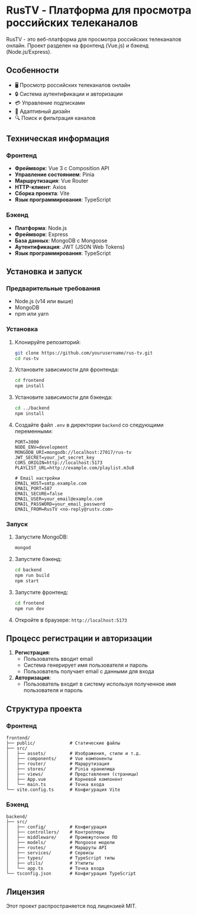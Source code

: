 # RusTV - Платформа для просмотра российских телеканалов

RusTV - это веб-платформа для просмотра российских телеканалов онлайн. Проект разделен на фронтенд (Vue.js) и бэкенд (Node.js/Express).

## Особенности

- 🖥️ Просмотр российских телеканалов онлайн
- 🔒 Система аутентификации и авторизации
- 💳 Управление подписками
- 📱 Адаптивный дизайн
- 🔍 Поиск и фильтрация каналов

## Техническая информация

### Фронтенд

- **Фреймворк**: Vue 3 с Composition API
- **Управление состоянием**: Pinia
- **Маршрутизация**: Vue Router
- **HTTP-клиент**: Axios
- **Сборка проекта**: Vite
- **Язык программирования**: TypeScript

### Бэкенд

- **Платформа**: Node.js
- **Фреймворк**: Express
- **База данных**: MongoDB с Mongoose
- **Аутентификация**: JWT (JSON Web Tokens)
- **Язык программирования**: TypeScript

## Установка и запуск

### Предварительные требования

- Node.js (v14 или выше)
- MongoDB
- npm или yarn

### Установка

1. Клонируйте репозиторий:

   ```bash
   git clone https://github.com/yourusername/rus-tv.git
   cd rus-tv
   ```

2. Установите зависимости для фронтенда:

   ```bash
   cd frontend
   npm install
   ```

3. Установите зависимости для бэкенда:

   ```bash
   cd ../backend
   npm install
   ```

4. Создайте файл `.env` в директории `backend` со следующими переменными:

   ```
   PORT=3000
   NODE_ENV=development
   MONGODB_URI=mongodb://localhost:27017/rus-tv
   JWT_SECRET=your_jwt_secret_key
   CORS_ORIGIN=http://localhost:5173
   PLAYLIST_URL=http://example.com/playlist.m3u8

   # Email настройки
   EMAIL_HOST=smtp.example.com
   EMAIL_PORT=587
   EMAIL_SECURE=false
   EMAIL_USER=your_email@example.com
   EMAIL_PASSWORD=your_email_password
   EMAIL_FROM=RusTV <no-reply@rustv.com>
   ```

### Запуск

1. Запустите MongoDB:

   ```bash
   mongod
   ```

2. Запустите бэкенд:

   ```bash
   cd backend
   npm run build
   npm start
   ```

3. Запустите фронтенд:

   ```bash
   cd frontend
   npm run dev
   ```

4. Откройте в браузере: `http://localhost:5173`

## Процесс регистрации и авторизации

1. **Регистрация**:
   - Пользователь вводит email
   - Система генерирует имя пользователя и пароль
   - Пользователь получает email с данными для входа
2. **Авторизация**:
   - Пользователь входит в систему используя полученное имя пользователя и пароль

## Структура проекта

### Фронтенд

```
frontend/
├── public/             # Статические файлы
├── src/
│   ├── assets/         # Изображения, стили и т.д.
│   ├── components/     # Vue компоненты
│   ├── router/         # Маршрутизация
│   ├── stores/         # Pinia хранилища
│   ├── views/          # Представления (страницы)
│   ├── App.vue         # Корневой компонент
│   └── main.ts         # Точка входа
└── vite.config.ts      # Конфигурация Vite
```

### Бэкенд

```
backend/
├── src/
│   ├── config/         # Конфигурация
│   ├── controllers/    # Контроллеры
│   ├── middleware/     # Промежуточное ПО
│   ├── models/         # Mongoose модели
│   ├── routes/         # Маршруты API
│   ├── services/       # Сервисы
│   ├── types/          # TypeScript типы
│   ├── utils/          # Утилиты
│   └── app.ts          # Точка входа
└── tsconfig.json       # Конфигурация TypeScript
```

## Лицензия

Этот проект распространяется под лицензией MIT.
